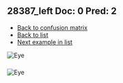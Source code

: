 ## 28387_left Doc: 0 Pred: 2
- [Back to confusion matrix](https://github.com/juliandewit/kaggle_retinopathy/blob/master/matrix.md)
- [Back to list](https://github.com/juliandewit/kaggle_retinopathy/blob/master/lists/02/list.md)
- [Next example in list](https://github.com/juliandewit/kaggle_retinopathy/blob/master/lists/02/28/28388_left.md)

![Eye](https://retinopaty.blob.core.windows.net/size1024/28387_left_0.jpeg)

### 

![Eye]()
